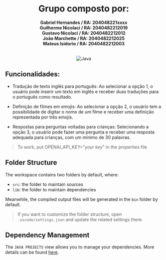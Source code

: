 <h1 align="center">Grupo composto por: </h1>

<p align="center">
  <b>
  Gabriel Hernandes / RA: 204048221xxxx <br>
  Guilherme Nicolaci / RA: 2040482212019 <br>
  Gustavo Nicolaci / RA: 2040482212012 <br>
  João Marchette / RA: 2040482212025 <br>
  Mateus Isidorio / RA: 2040482212003 <br>
  </b><br>
  
<p align="center">
        <img src="https://img.shields.io/badge/java-%231C1C1C.svg?style=for-the-badge&logo=openjdk&logoColor=white" alt="Java">
</p>

## Funcionalidades:

- Tradução de texto inglês para português:
Ao selecionar a opção 1, o usuário pode inserir um texto em inglês e receber duas traduções para o português como resultado. <br>

- Definição de filmes em emojis:
Ao selecionar a opção 2, o usuário tem a possibilidade de digitar o nome de um filme e receber uma definição representada por três emojis.

- Respostas para perguntas voltadas para crianças:
Selecionando a opção 3, o usuário pode fazer uma pergunta e receber uma resposta adequada para crianças, com um mínimo de 30 palavras.

> To work, put OPENAI_API_KEY="*your key*" in the properties file

## Folder Structure

The workspace contains two folders by default, where:

- `src`: the folder to maintain sources
- `lib`: the folder to maintain dependencies

Meanwhile, the compiled output files will be generated in the `bin` folder by default.

> If you want to customize the folder structure, open `.vscode/settings.json` and update the related settings there.

## Dependency Management

The `JAVA PROJECTS` view allows you to manage your dependencies. More details can be found [here](https://github.com/microsoft/vscode-java-dependency#manage-dependencies).
